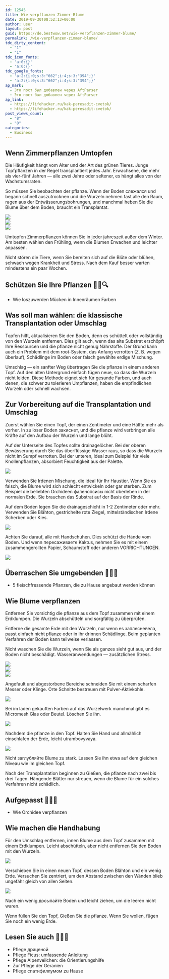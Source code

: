 ```yaml
---
id: 12545
title: Wie verpflanzen Zimmer-Blume
date: 2019-09-30T08:52:13+00:00
author: user
layout: post
guid: https://de.bestwow.net/wie-verpflanzen-zimmer-blume/
permalink: /wie-verpflanzen-zimmer-blume/
tdc_dirty_content:
  - "1"
  - "1"
tdc_icon_fonts:
  - 'a:0:{}'
  - 'a:0:{}'
tdc_google_fonts:
  - 'a:2:{i:0;s:3:"662";i:4;s:3:"394";}'
  - 'a:2:{i:0;s:3:"662";i:4;s:3:"394";}'
ap_mark:
  - Это пост был добавлен через AftParser
  - Это пост был добавлен через AftParser
ap_link:
  - https://lifehacker.ru/kak-peresadit-cvetok/
  - https://lifehacker.ru/kak-peresadit-cvetok/
post_views_count:
  - "8"
  - "8"
categories:
  - Business
---
```

## Wenn Zimmerpflanzen Umtopfen

Die Häufigkeit hängt vom Alter und der Art des grünen Tieres. Junge Topfpflanzen in der Regel transplantiert jedes Jahr. Erwachsene, die mehr als vier-fünf Jahren — alle zwei Jahre oder seltener, es hängt alles von der Wachstumsraten.

So müssen Sie beobachten der pflanze. Wenn der Boden слежался und begann schnell auszutrocknen und die Wurzeln nehmen fast alle den Raum, ragen aus der Entwässerungsbohrungen, und manchmal heben Sie die Blume über dem Boden, braucht ein Transplantat.

<!-- see gallery_shortcode() in wp-includes/media.php -->

<div>
  <div>
    <img src="https://de.bestwow.net/wp-content/uploads/2019/09/kak-peresadit-komnatnyy-cvetok-1.jpg" />
  </div>
  
  <div>
    <img src="https://de.bestwow.net/wp-content/uploads/2019/09/kak-peresadit-komnatnyy-cvetok-2.jpg" />
  </div>
  
  <div>
    <img src="https://de.bestwow.net/wp-content/uploads/2019/09/kak-peresadit-komnatnyy-cvetok-3.jpg" />
  </div>
</div>

<div>
</div>

Umtopfen Zimmerpflanzen können Sie in jeder jahreszeit außer dem Winter. Am besten wählen den Frühling, wenn die Blumen Erwachen und leichter anpassen.

Nicht stören die Tiere, wenn Sie bereiten sich auf die Blüte oder blühen, schwach wegen Krankheit und Stress. Nach dem Kauf besser warten mindestens ein paar Wochen.

<div>
  <h2 class="read-also__title">
    <span>Schützen Sie Ihre Pflanzen</span> <span>🐛🦋🔍 </span>
  </h2>
  
  <ul class="read-also__list">
    <li>
      Wie loszuwerden Mücken in Innenräumen Farben
    </li>
  </ul>
</div>

## Was soll man wählen: die klassische Transplantation oder Umschlag

Topfen hilft, aktualisieren Sie den Boden, denn es schüttelt oder vollständig von den Wurzeln entfernen. Dies gilt auch, wenn das alte Substrat erschöpft Ihre Ressourcen und die pflanze nicht genug Nährstoffe. Der Grund kann auch ein Problem mit dem root-System, das Anfang verrotten (Z. B. wegen überlauf), Schädlinge im Boden oder falsch gewählte erdige Mischung.

Umschlag — ein sanfter Weg übertragen Sie die pflanze in einem anderen Topf. Auf den alten Untergrund einfach fügen neue, so dass die Wurzeln nicht leiden. Diese Methode eignet sich für gesunde Farben, und auch denen, die schwer zu tolerieren Umpflanzen, haben die empfindlichen Wurzeln oder schnell wachsen.

## Zur Vorbereitung auf die Transplantation und Umschlag

Zuerst wählen Sie einen Topf, der einen Zentimeter und eine Hälfte mehr als vorher. In zu loser Boden закиснет, und die pflanze wird verbringen alle Kräfte auf den Aufbau der Wurzeln und lange blüht.

Auf der Unterseite des Topfes sollte drainagelöcher. Bei der oberen Bewässerung durch Sie das überflüssige Wasser raus, so dass die Wurzeln nicht im Sumpf verrotten. Bei der unteren, ideal zum Beispiel für viele Knollenpflanzen, absorbiert Feuchtigkeit aus der Palette.

![](https://de.bestwow.net/wp-content/uploads/2019/09/kak-peresadit-komnatnyy-cvetok-4.jpg) 

Verwenden Sie Irdenen Mischung, die ideal für Ihr Haustier. Wenn Sie es falsch, die Blume wird sich schlecht entwickeln oder gar sterben. Zum Beispiel die beliebten Orchideen фаленопсисы nicht überleben in der normalen Erde. Sie brauchen das Substrat auf der Basis der Rinde.

Auf dem Boden legen Sie die drainageschicht in 1-2 Zentimeter oder mehr. Verwenden Sie Blähton, gestrichelte rote Ziegel, mittelständischen Irdene Scherben oder Kies.

![](https://de.bestwow.net/wp-content/uploads/2019/09/kak-peresadit-komnatnyy-cvetok-5.jpg) 

Achten Sie darauf, alle mit Handschuhen. Dies schützt die Hände vom Boden. Und wenn пересаживаете Kaktus, nehmen Sie es mit einem zusammengerollten Papier, Schaumstoff oder anderen VORRICHTUNGEN.

![](https://de.bestwow.net/wp-content/uploads/2019/09/kak-peresadit-komnatnyy-cvetok-6.jpg) 

<div>
  <h2 class="read-also__title">
    <span>Überraschen Sie umgebenden</span> <span>🌱🍴🐝 </span>
  </h2>
  
  <ul class="read-also__list">
    <li>
      5 fleischfressende Pflanzen, die zu Hause angebaut werden können
    </li>
  </ul>
</div>

## Wie Blume verpflanzen

Entfernen Sie vorsichtig die pflanze aus dem Topf zusammen mit einem Erdklumpen. Die Wurzeln abschütteln und sorgfältig zu überprüfen.

Entferne die gesamte Erde mit den Wurzeln, nur wenn es заплесневела, passt einfach nicht pflanze oder in Ihr drinnen Schädlinge. Beim geplanten Verfahren der Boden kann teilweise verlassen.

Nicht waschen Sie die Wurzeln, wenn Sie als ganzes sieht gut aus, und der Boden nicht beschädigt. Wasseranwendungen — zusätzlichen Stress.

<!-- see gallery_shortcode() in wp-includes/media.php -->

<div>
  <div>
    <img src="https://de.bestwow.net/wp-content/uploads/2019/09/kak-peresadit-komnatnyy-cvetok-7.jpg" />
  </div>
  
  <div>
    <img src="https://de.bestwow.net/wp-content/uploads/2019/09/kak-peresadit-komnatnyy-cvetok-8.jpg" />
  </div>
  
  <div>
    <img src="https://de.bestwow.net/wp-content/uploads/2019/09/kak-peresadit-komnatnyy-cvetok-9.jpg" />
  </div>
</div>

<div>
</div>

Angefault und abgestorbene Bereiche schneiden Sie mit einem scharfen Messer oder Klinge. Orte Schnitte bestreuen mit Pulver-Aktivkohle.

![](https://de.bestwow.net/wp-content/uploads/2019/09/kak-peresadit-komnatnyy-cvetok-10.jpg) 

Bei im laden gekauften Farben auf das Wurzelwerk manchmal gibt es Micromesh Glas oder Beutel. Löschen Sie ihn.

![](https://de.bestwow.net/wp-content/uploads/2019/09/kak-peresadit-komnatnyy-cvetok-11.jpg) 

Nachdem die pflanze in den Topf. Halten Sie Hand und allmählich einschlafen der Erde, leicht utrambovyvaya.

![](https://de.bestwow.net/wp-content/uploads/2019/09/kak-peresadit-komnatnyy-cvetok-12.jpg) 

Nicht заглубляйте Blume zu stark. Lassen Sie ihn etwa auf dem gleichen Niveau wie im gleichen Topf.

Nach der Transplantation beginnen zu Gießen, die pflanze nach zwei bis drei Tagen. Hängende Blätter nur streuen, wenn die Blume für ein solches Verfahren nicht schädlich.

<div>
  <h2 class="read-also__title">
    <span>Aufgepasst</span> <span>🌸💡🧤 </span>
  </h2>
  
  <ul class="read-also__list">
    <li>
      Wie Orchidee verpflanzen
    </li>
  </ul>
</div>

## Wie machen die Handhabung

Für den Umschlag entfernen, innen Blume aus dem Topf zusammen mit einem Erdklumpen. Leicht abschütteln, aber nicht entfernen Sie den Boden mit den Wurzeln.

![](https://de.bestwow.net/wp-content/uploads/2019/09/kak-peresadit-komnatnyy-cvetok-13.jpg) 

Verschieben Sie in einen neuen Topf, dessen Boden Blähton und ein wenig Erde. Versuchen Sie zentriert, um den Abstand zwischen den Wänden blieb ungefähr gleich von allen Seiten.

![](https://de.bestwow.net/wp-content/uploads/2019/09/kak-peresadit-komnatnyy-cvetok-14.jpg) 

Nach ein wenig досыпайте Boden und leicht ziehen, um die leeren nicht waren.

Wenn füllen Sie den Topf, Gießen Sie die pflanze. Wenn Sie wollen, fügen Sie noch ein wenig Erde.

<div>
  <h2 class="read-also__title">
    <span>Lesen Sie auch</span> <span>🌿🌺🌴 </span>
  </h2>
  
  <ul class="read-also__list">
    <li>
      Pflege драценой
    </li>
    <li>
      Pflege Ficus: umfassende Anleitung
    </li>
    <li>
      Pflege Alpenveilchen: die Orientierungshilfe
    </li>
    <li>
      Zur Pflege der Geranien
    </li>
    <li>
      Pflege спатифиллумом zu Hause
    </li>
  </ul>
</div>
